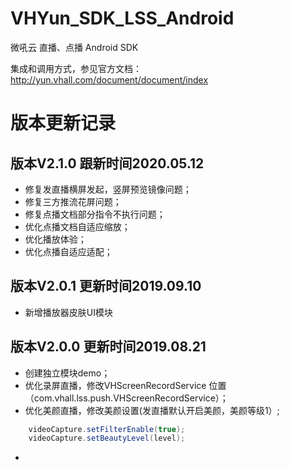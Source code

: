 # VHYun_SDK_LSS_Android
微吼云 直播、点播 Android SDK  

集成和调用方式，参见官方文档：http://yun.vhall.com/document/document/index

# 版本更新记录
## 版本V2.1.0 跟新时间2020.05.12
* 修复发直播横屏发起，竖屏预览镜像问题；
* 修复三方推流花屏问题；
* 修复点播文档部分指令不执行问题；
* 优化点播文档自适应缩放；
* 优化播放体验；
* 优化点播自适应适配；

## 版本V2.0.1 更新时间2019.09.10
* 新增播放器皮肤UI模块  

## 版本V2.0.0 更新时间2019.08.21
* 创建独立模块demo；
* 优化录屏直播，修改VHScreenRecordService 位置（com.vhall.lss.push.VHScreenRecordService）；
* 优化美颜直播，修改美颜设置(发直播默认开启美颜，美颜等级1）;  

```Java
    videoCapture.setFilterEnable(true);
    videoCapture.setBeautyLevel(level);
```
* 
